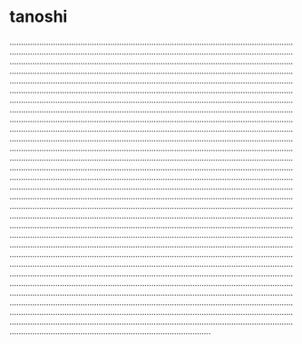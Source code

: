 # tanoshi
................................................................................................................................................................................................................................................................................................................................................................................................................................................................................................................................................................................................................................................................................................................................................................................................................................................................................................................................................................................................................................................................................................................................................................................................................................................................................................................................................................................................................................................................................................................................................................................................................................................................................................................................................................................................................................................................................................................................................................................................................................................................................................................................................................................................................................................................................................................................................................................................................................................................................................................................................................................................................................................................................................................................................................................................................................................................................................................................................................................................................................................................................................................................................................................................................................................................................................................................................................................................................................................................................................................................................................................................................................................................................................................................................................................................................................................................................................................................................................